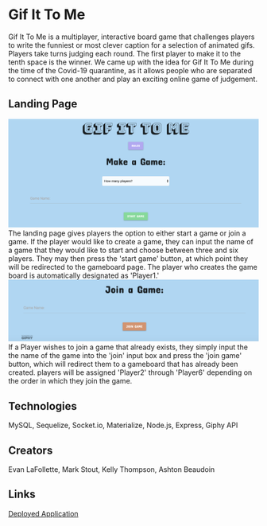 # Gif It To Me
Gif It To Me is a multiplayer, interactive board game that challenges players to write the funniest or most clever caption for a selection of animated gifs. Players take turns judging each round. The first player to make it to the tenth space is the winner. We came up with the idea for Gif It To Me during the time of the Covid-19 quarantine, as it allows people who are separated to connect with one another and play an exciting online game of judgement.

## Landing Page
![Start](/public/images/start.png?raw=true)
The landing page gives players the option to either start a game or join a game. If the player would like to create a game, they can input the name of a game that they would like to start and choose between three and six players. They may then press the 'start game' button, at which point they will be redirected to the gameboard page. The player who creates the game board is automatically designated as 'Player1.'
![Join](/public/images/join.png?raw=true)
If a Player wishes to join a game that already exists, they simply input the the name of the game into the 'join' input box and press the 'join game' button, which will redirect them to a gameboard that has already been created. players will be assigned 'Player2' through 'Player6' depending on the order in which they join the game.

## Technologies
MySQL, Sequelize, Socket.io, Materialize, Node.js, Express, Giphy API

## Creators
Evan LaFollette, Mark Stout, Kelly Thompson, Ashton Beaudoin

## Links
[Deployed Application](https://polar-savannah-75488.herokuapp.com/)